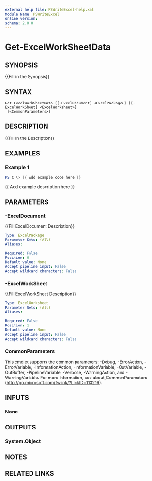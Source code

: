 ```yaml
---
external help file: PSWriteExcel-help.xml
Module Name: PSWriteExcel
online version:
schema: 2.0.0
---
```


# Get-ExcelWorkSheetData

## SYNOPSIS
{{Fill in the Synopsis}}

## SYNTAX

```
Get-ExcelWorkSheetData [[-ExcelDocument] <ExcelPackage>] [[-ExcelWorkSheet] <ExcelWorksheet>]
 [<CommonParameters>]
```

## DESCRIPTION
{{Fill in the Description}}

## EXAMPLES

### Example 1
```powershell
PS C:\> {{ Add example code here }}
```

{{ Add example description here }}

## PARAMETERS

### -ExcelDocument
{{Fill ExcelDocument Description}}

```yaml
Type: ExcelPackage
Parameter Sets: (All)
Aliases:

Required: False
Position: 0
Default value: None
Accept pipeline input: False
Accept wildcard characters: False
```

### -ExcelWorkSheet
{{Fill ExcelWorkSheet Description}}

```yaml
Type: ExcelWorksheet
Parameter Sets: (All)
Aliases:

Required: False
Position: 1
Default value: None
Accept pipeline input: False
Accept wildcard characters: False
```

### CommonParameters
This cmdlet supports the common parameters: -Debug, -ErrorAction, -ErrorVariable, -InformationAction, -InformationVariable, -OutVariable, -OutBuffer, -PipelineVariable, -Verbose, -WarningAction, and -WarningVariable. For more information, see about_CommonParameters (http://go.microsoft.com/fwlink/?LinkID=113216).

## INPUTS

### None

## OUTPUTS

### System.Object
## NOTES

## RELATED LINKS
